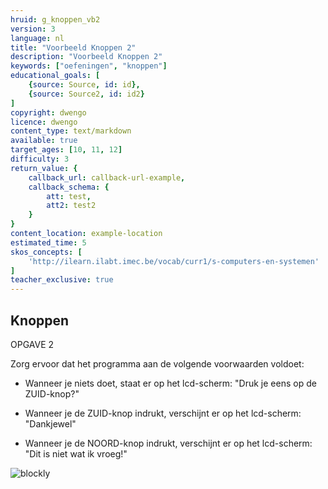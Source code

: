 ```yaml
---
hruid: g_knoppen_vb2
version: 3
language: nl
title: "Voorbeeld Knoppen 2"
description: "Voorbeeld Knoppen 2"
keywords: ["oefeningen", "knoppen"]
educational_goals: [
    {source: Source, id: id}, 
    {source: Source2, id: id2}
]
copyright: dwengo
licence: dwengo
content_type: text/markdown
available: true
target_ages: [10, 11, 12]
difficulty: 3
return_value: {
    callback_url: callback-url-example,
    callback_schema: {
        att: test,
        att2: test2
    }
}
content_location: example-location
estimated_time: 5
skos_concepts: [
    'http://ilearn.ilabt.imec.be/vocab/curr1/s-computers-en-systemen'
]
teacher_exclusive: true
---
```

## Knoppen

OPGAVE 2

Zorg ervoor dat het programma aan de volgende voorwaarden voldoet:

- Wanneer je niets doet, staat er op het lcd-scherm: "Druk je eens op de ZUID-knop?"

- Wanneer je de ZUID-knop indrukt, verschijnt er op het lcd-scherm: "Dankjewel"

- Wanneer je de NOORD-knop indrukt, verschijnt er op het lcd-scherm: "Dit is niet wat ik vroeg!"

![blockly](@learning-object/knoppen_m2/nl/3)